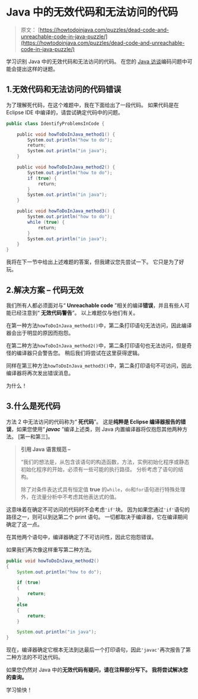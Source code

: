 # Java 中的无效代码和无法访问的代码

> 原文： [https://howtodoinjava.com/puzzles/dead-code-and-unreachable-code-in-java-puzzle/](https://howtodoinjava.com/puzzles/dead-code-and-unreachable-code-in-java-puzzle/)

学习识别 Java 中的无效代码和无法访问的代码。 在您的 [Java 访谈](https://howtodoinjava.com/java-interview-questions/)编码问题中可能会提出这样的谜题。

## 1.无效代码和无法访问的代码错误

为了理解死代码，在这个难题中，我在下面给出了一段代码。 如果代码是在 Eclipse IDE 中编译的，请尝试确定代码中的问题。

```java
public class IdentifyProblemsInCode {

    public void howToDoInJava_method1() {
        System.out.println("how to do");
        return;
        System.out.println("in java");
    }

    public void howToDoInJava_method2() {
        System.out.println("how to do");
        if (true) {
            return;
        }
        System.out.println("in java");
    }

    public void howToDoInJava_method3() {
        System.out.println("how to do");
        while (true) {
            return;
        }
        System.out.println("in java");
    }
}

```

我将在下一节中给出上述难题的答案，但我建议您先尝试一下。 它只是为了好玩。

## 2.解决方案 – 代码无效

我们所有人都必须面对与“ **Unreachable code** ”相关的编译**错误**，并且有些人可能已经注意到“ **无效代码警告**”。 以上难题仅与他们有关。

在第一种方法`howToDoInJava_method1()`中，第二条打印语句无法访问，因此编译器会出于明显的原因而抱怨。

在第二种方法`howToDoInJava_method2()`中，第二条打印语句也无法访问，但是奇怪的编译器只会警告您。 稍后我们将尝试在这里获得逻辑。

同样在第三种方法`howToDoInJava_method3()`中，第二条打印语句不可访问，因此编译器将再次发出错误消息。

为什么！

## 3.什么是死代码

方法 2 中无法访问的代码称为“ **死代码**”。 这是**纯粹是 Eclipse 编译器报告的错误**，如果您使用“ ***javac*** ”编译上述类，则 Java 内置编译器将仅抱怨其他两种方法。 [第一和第三]。

> **引用 Java 语言规范 –**
> 
> “我们的想法是，从包含该语句的构造函数，方法，实例初始化程序或静态初始化程序的开始，必须有一些可能的执行路径。 分析考虑了语句的结构。
> 
> 除了对条件表达式具有恒定值 **true** 的`while`，`do`和`for`语句进行特殊处理外，在流量分析中不考虑其他表达式的值。

这意味着在确定不可访问的代码时不会考虑`'if'`块。 因为如果您通过`'if'`语句的路径之一，则可以到达第二个 print 语句。 一切都取决于编译器，它在编译期间确定了这一点。

在其他两个语句中，编译器确定了不可访问性，因此它抱怨错误。

如果我们再次像这样重写第二种方法。

```java
public void howToDoInJava_method2() 
{
	System.out.println("how to do");

	if (true) 
	{
		return;
	}
	else
	{
		return;
	}

	System.out.println("in java");
}

```

现在，编译器确定它根本无法到达最后一个打印语句，因此`'javac'`再次报告了第二种方法的不可达代码。

如果您仍然对 Java 中的**无效代码有疑问，请在注释部分写下。 我将尝试解决您的查询。**

学习愉快！